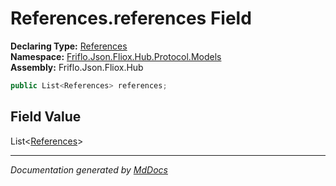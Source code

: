 ﻿<!--  
  <auto-generated>   
    The contents of this file were generated by a tool.  
    Changes to this file may be list if the file is regenerated  
  </auto-generated>   
-->

# References.references Field

**Declaring Type:** [References](../index.md)  
**Namespace:** [Friflo.Json.Fliox.Hub.Protocol.Models](../../index.md)  
**Assembly:** Friflo.Json.Fliox.Hub

```csharp
public List<References> references;
```

## Field Value

List\<[References](../index.md)\>

___

*Documentation generated by [MdDocs](https://github.com/ap0llo/mddocs)*
